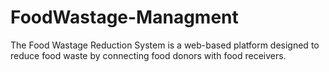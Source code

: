 # FoodWastage-Managment
The Food Wastage Reduction System is a web-based platform designed to reduce food waste by connecting food donors with food receivers.

